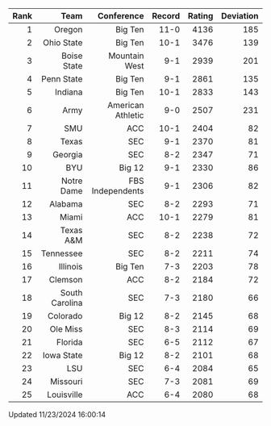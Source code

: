 | Rank  | Team                 | Conference           | Record   | Rating | Deviation |
| ---:  | ---:                 | ---:                 | ---:     | ---:   | ---:      |
| 1     | Oregon               | Big Ten              | 11-0     | 4136   | 185       |
| 2     | Ohio State           | Big Ten              | 10-1     | 3476   | 139       |
| 3     | Boise State          | Mountain West        | 9-1      | 2939   | 201       |
| 4     | Penn State           | Big Ten              | 9-1      | 2861   | 135       |
| 5     | Indiana              | Big Ten              | 10-1     | 2833   | 143       |
| 6     | Army                 | American Athletic    | 9-0      | 2507   | 231       |
| 7     | SMU                  | ACC                  | 10-1     | 2404   | 82        |
| 8     | Texas                | SEC                  | 9-1      | 2370   | 81        |
| 9     | Georgia              | SEC                  | 8-2      | 2347   | 71        |
| 10    | BYU                  | Big 12               | 9-1      | 2330   | 86        |
| 11    | Notre Dame           | FBS Independents     | 9-1      | 2306   | 82        |
| 12    | Alabama              | SEC                  | 8-2      | 2293   | 71        |
| 13    | Miami                | ACC                  | 10-1     | 2279   | 81        |
| 14    | Texas A&M            | SEC                  | 8-2      | 2238   | 72        |
| 15    | Tennessee            | SEC                  | 8-2      | 2211   | 74        |
| 16    | Illinois             | Big Ten              | 7-3      | 2203   | 78        |
| 17    | Clemson              | ACC                  | 8-2      | 2184   | 72        |
| 18    | South Carolina       | SEC                  | 7-3      | 2180   | 66        |
| 19    | Colorado             | Big 12               | 8-2      | 2145   | 68        |
| 20    | Ole Miss             | SEC                  | 8-3      | 2114   | 69        |
| 21    | Florida              | SEC                  | 6-5      | 2112   | 67        |
| 22    | Iowa State           | Big 12               | 8-2      | 2101   | 68        |
| 23    | LSU                  | SEC                  | 6-4      | 2084   | 65        |
| 24    | Missouri             | SEC                  | 7-3      | 2081   | 69        |
| 25    | Louisville           | ACC                  | 6-4      | 2080   | 68        |

Updated 11/23/2024 16:00:14
